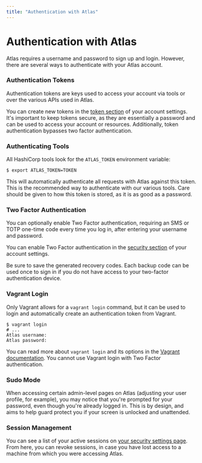 ```yaml
---
title: "Authentication with Atlas"
---
```


# Authentication with Atlas

Atlas requires a username and password to sign up and login. However,
there are several ways to authenticate with your Atlas account.

### Authentication Tokens

Authentication tokens are keys used to access your account via tools
or over the various APIs used in Atlas.

You can create new tokens in the [token section](/settings/tokens)
of your account settings. It's important to keep tokens secure,
as they are essentially a password and can be used to access your
account or resources. Additionally, token authentication
bypasses two factor authentication.

### Authenticating Tools

All HashiCorp tools look for the `ATLAS_TOKEN` environment variable:

    $ export ATLAS_TOKEN=TOKEN

This will automatically authenticate all requests with Atlas against
this token. This is the recommended way to authenticate with our various
tools. Care should be given to how this token is stored, as it is
as good as a password.

### Two Factor Authentication

You can optionally enable Two Factor authentication, requiring an
SMS or TOTP one-time code every time you log in, after entering
your username and password.

You can enable Two Factor authentication in the [security section](/settings/security)
of your account settings.

Be sure to save the generated recovery codes. Each backup code can
be used once to sign in if you do not have access to your two-factor
authentication device.


### Vagrant Login

Only Vagrant allows for a `vagrant login` command, but it can be
used to login and automatically create an authentication token from Vagrant.

	$ vagrant login
	# ...
	Atlas username:
	Atlas password:

You can read more about `vagrant login` and its options
in the [Vagrant documentation](https://docs.vagrantup.com/v2/cli/login.html). You
cannot use Vagrant login with Two Factor authentication.

### Sudo Mode

When accessing certain admin-level pages on Atlas (adjusting your user profile, for example), you may notice that you're prompted for your password, even though you're already logged in. This is by design, and aims to help guard protect you if your screen is unlocked and unattended.

### Session Management

You can see a list of your active sessions on [your security settings page](https://atlas.hashicorp.com/settings/security). From here, you can revoke sessions, in case you have lost access to a machine from which you were accessing Atlas.
